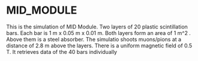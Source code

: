 # MID_MODULE
This is the simulation of MID Module. Two layers of 20 plastic scintillation bars. Each bar is 1 m x 0.05 m x 0.01 m. Both layers form an area of  1 m^2 . Above them is a steel absorber. The simulatio shoots muons/pions at a distance of 2.8 m above the layers. There is a uniform magnetic field of 0.5 T. It retrieves data of the 40 bars individually
